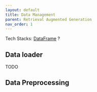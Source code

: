 ```yaml
---
layout: default
title: Data Management
parent: Retrieval Augmented Generation
nav_order: 1
---
```


Tech Stacks: [DataFrame](https://github.com/Kotlin/dataframe)   ?

## Data loader

TODO

## Data Preprocessing



